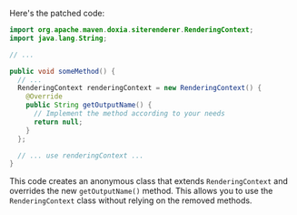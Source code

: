 Here's the patched code:

```java
import org.apache.maven.doxia.siterenderer.RenderingContext;
import java.lang.String;

// ...

public void someMethod() {
  // ...
  RenderingContext renderingContext = new RenderingContext() {
    @Override
    public String getOutputName() {
      // Implement the method according to your needs
      return null;
    }
  };

  // ... use renderingContext ...
}
```

This code creates an anonymous class that extends `RenderingContext` and overrides the new `getOutputName()` method. This allows you to use the `RenderingContext` class without relying on the removed methods.